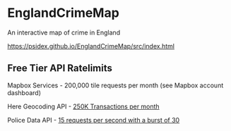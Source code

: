 # EnglandCrimeMap

An interactive map of crime in England

https://psidex.github.io/EnglandCrimeMap/src/index.html

## Free Tier API Ratelimits

Mapbox Services - 200,000 tile requests per month (see Mapbox account dashboard)

Here Geocoding API - [250K Transactions per month](https://developer.here.com/pricing)

Police Data API - [15 requests per second with a burst of 30](https://data.police.uk/docs/api-call-limits/)

